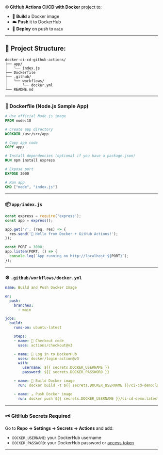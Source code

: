 **⚙️ GitHub Actions CI/CD with Docker** project to:

* 🔨 **Build** a Docker image
* ☁️ **Push** it to DockerHub
* 🚀 **Deploy** on push to `main`

---

## 📁 Project Structure:

```
docker-ci-cd-github-actions/
├── app/
│   └── index.js
├── Dockerfile
├── .github/
│   └── workflows/
│       └── docker.yml
└── README.md
```

---

### 🐳 Dockerfile (Node.js Sample App)

```Dockerfile
# Use official Node.js image
FROM node:18

# Create app directory
WORKDIR /usr/src/app

# Copy app code
COPY app/ .

# Install dependencies (optional if you have a package.json)
RUN npm install express

# Expose port
EXPOSE 3000

# Run app
CMD ["node", "index.js"]
```

---

### 📦 `app/index.js`

```javascript
const express = require('express');
const app = express();

app.get('/', (req, res) => {
  res.send('🚀 Hello from Docker + GitHub Actions!');
});

const PORT = 3000;
app.listen(PORT, () => {
  console.log(`App running on http://localhost:${PORT}`);
});
```

---

### ⚙️ `.github/workflows/docker.yml`

```yaml
name: Build and Push Docker Image

on:
  push:
    branches:
      - main

jobs:
  build:
    runs-on: ubuntu-latest

    steps:
    - name: 🛒 Checkout code
      uses: actions/checkout@v3

    - name: 🔐 Log in to DockerHub
      uses: docker/login-action@v3
      with:
        username: ${{ secrets.DOCKER_USERNAME }}
        password: ${{ secrets.DOCKER_PASSWORD }}

    - name: 🔨 Build Docker image
      run: docker build -t ${{ secrets.DOCKER_USERNAME }}/ci-cd-demo:latest .

    - name: ☁️ Push Docker image
      run: docker push ${{ secrets.DOCKER_USERNAME }}/ci-cd-demo:latest
```

---

### 🗝️ GitHub Secrets Required

Go to **Repo → Settings → Secrets → Actions** and add:

* `DOCKER_USERNAME`: your DockerHub username
* `DOCKER_PASSWORD`: your DockerHub password or [access token](https://hub.docker.com/settings/security)

---
